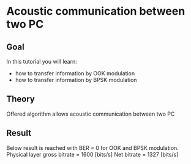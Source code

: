 Acoustic communication between two PC
==========================

Goal
----

In this tutorial you will learn:

-   how to transfer information by OOK modulation
-   how to transfer information by BPSK modulation

Theory
------

Offered algorithm allows acoustic communication between two PC 


Result
------

Below result is reached with BER = 0 for OOK and BPSK modulation.
Physical layer gross bitrate = 1600 [bits/s]
Net bitrate = 1327 [bits/s]
